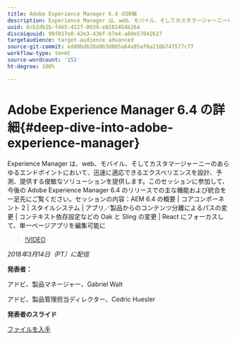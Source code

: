 ```yaml
---
title: Adobe Experience Manager 6.4 の詳細
description: Experience Manager は、web、モバイル、そしてカスタマージャーニーのあらゆるエンドポイントにおいて、迅速に適応できるエクスペリエンスを設計、予測、提供する俊敏なソリューションを提供します。このセッションに参加して、今後の Adobe Experience Manager 6.4 のリリースでの主な機能および統合を一足先にご覧ください。
uuid: 6cb2db2b-f465-412f-8039-e0281454b264
discoiquuid: 98f017e8-42e3-436f-b7e4-a60e57042617
targetaudience: target-audience advanced
source-git-commit: edd0bdb28a9b3d065a64a95af6a216b747577c77
workflow-type: tm+mt
source-wordcount: '151'
ht-degree: 100%

---
```


# Adobe Experience Manager 6.4 の詳細{#deep-dive-into-adobe-experience-manager}

Experience Manager は、web、モバイル、そしてカスタマージャーニーのあらゆるエンドポイントにおいて、迅速に適応できるエクスペリエンスを設計、予測、提供する俊敏なソリューションを提供します。このセッションに参加して、今後の Adobe Experience Manager 6.4 のリリースでの主な機能および統合を一足先にご覧ください。セッションの内容：AEM 6.4 の概要 | コアコンポーネント 2 | スタイルシステム | アプリ／製品からのコンテンツ分離によるパスの変更 | コンテキスト依存設定などの Oak と Sling の変更 | React にフォーカスして、単一ページアプリを編集可能に

>[!VIDEO](https://video.tv.adobe.com/v/21749/?quality=9)

*2018年3月14日（PT）に配信*

**発表者：**

アドビ、製品マネージャー、Gabriel Walt

アドビ、製品管理担当ディレクター、Cedric Huesler

**発表者のスライド**

[ファイルを入手](assets/aem64-developerupdate31418.pdf)

<!--
[Get back to the Overview](https://helpx.adobe.com/experience-manager/kt/eseminars/gems/aem-index.html)
-->
